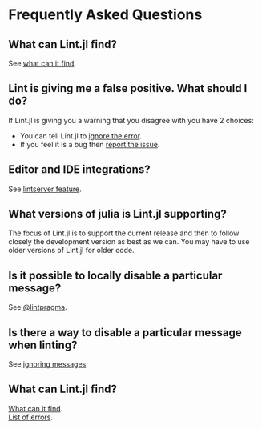 # Frequently Asked Questions

## What can Lint.jl find?
See [what can it find](features/#what-can-it-find).


## Lint is giving me a false positive. What should I do?
If Lint.jl is giving you a warning that you disagree with you have 2 choices:

* You can tell Lint.jl to [ignore the error](features/#ignoring-messages).
* If you feel it is a bug then [report the issue](https://github.com/tonyhffong/Lint.jl/issues).


## Editor and IDE integrations?
See [lintserver feature](features/#lintserver).


## What versions of julia is Lint.jl supporting?
The focus of Lint.jl is to support the current release and then to follow closely the development version as best as we can. You may have to use older versions of Lint.jl for older code.


## Is it possible to locally disable a particular message?
See [@lintpragma](features/#lintpragma-steering-lint-time-behavior).


## Is there a way to disable a particular message when linting?
See [ignoring messages](features/#ignoring-messages).


## What can Lint.jl find?
[What can it find](../#what-can-it-find).  
[List of errors](messages/#errors-codes).
